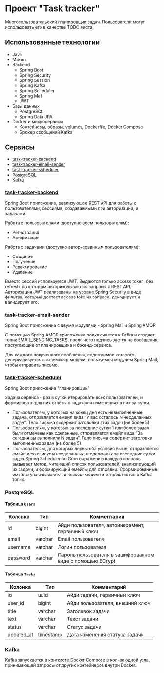 # Проект "Task tracker"

Многопользовательский планировщик задач. Пользователи могут использовать его в качестве TODO листа.

## Использованные технологии

- Java
- Maven
- Backend
    - Spring Boot
    - Spring Security
    - Spring Session
    - Spring Kafka
    - Spring Scheduler
    - Spring Mail
    - JWT
- Базы данных
    - PostgreSQL
    - Spring Data JPA
- Docker и микросервисы
    - Контейнеры, образы, volumes, Dockerfile, Docker Compose
    - Брокер сообщений Kafka

## Сервисы

- [task-tracker-backend](#task-tracker-backend)
- [task-tracker-email-sender](#task-tracker-email-sender)
- [task-tracker-scheduler](#task-tracker-scheduler)
- [PostgreSQL](#postgresql-база-данных)
- [Kafka](#kafka)

### [task-tracker-backend](https://github.com/KittyNicky/task-tracker-backend)

Spring Boot приложение, реализующее REST API для работы с пользователями, сессиями, создаваемыми при авторизации, и
задачами.

Работа с пользователями (доступно всем пользователям):

- Регистрация
- Авторизация

Работа с задачами (доступно авторизованным пользователям):

- Создание
- Получение
- Редактирование
- Удаление

Вместо сессий используется JWT. Выдаются только access token, без refresh, по которым авторизовываются запросы к REST
API.
Авторизация JWT реализованы на уровне Spring Security в виде фильтра, который достает access toke из запроса, декодирует
и валидирует его.

### [task-tracker-email-sender](https://github.com/KittyNicky/task-tracker-email-sender)

Spring Boot приложение с двумя модулями - Spring Mail и Spring AMQP.

С помощью Spring AMQP приложение подключается к Kafka и создает топик EMAIL_SENDING_TASKS, после чего подписывается на
сообщения, поступающие от планировщика и бэкенд-сервиса.

Для каждого полученного сообщения, содержимое которого десериализуется в экземпляр модели, пользуемся модулем Spring
Mail, чтобы отправить письмо.

### [task-tracker-scheduler](https://github.com/KittyNicky/task-tracker-scheduler)

Spring Boot приложение "планировщик"

Задача сервиса - раз в сутки итерировать всех пользователей, и формировать для них отчёты о задачах и изменениях в них
за сутки.

- Пользователям, у которых на конец дня есть невыполненные задача, отправляется емейл вида “У вас осталось N несделанных
задач”. Тело письма содержит заголовки этих задач (не более 5)
- Пользователям, у которых за последние сутки 1 или более задач были отмечены как сделанные, отправляется емейл вида “За
сегодня вы выполнили N задач”. Тело письма содержит заголовки выполненных задач (не более 5)
- Пользователям, для которых верны оба условия выше, отправляется емейл и со списком несделанных, и сделанных за последние
сутки задач
Spring Scheduler по Cron выражению каждую полночь вызывает метод, читающий список пользователей, анализирующий их
задачи, и формирующий емейлы для отправки. Сформированные емейлы упаковываются в классы-модели и отправляются в Kafka
топик.

### PostgreSQL

#### Таблица `Users`

| Колонка  | Тип     | Комментарий                                               |
|----------|---------|-----------------------------------------------------------|
| id       | bigint  | Айди пользователя, автоинкремент, первичный ключ          |
| email    | varchar | Email пользователя                                        |
| username | varchar | Логин пользователя                                        |
| password | varchar | Пароль пользователя в зашифрованном виде с помощью BCrypt |

#### Таблица `Tasks`

| Колонка    | Тип       | Комментарий                     |
|------------|-----------|---------------------------------|
| id         | uuid      | Айди задачи, первичный ключ     |
| user_id    | bigint    | Айди пользователя, внешний ключ |
| title      | varchar   | Заголовок задачи                |
| text       | varchar   | Текст задачи                    |
| status     | varchar   | Статус задачи                   |
| updated_at | timestamp | Дата изменения статуса задачи   |

### Kafka

Kafka запускается в контексте Docker Compose в кол-ве одной узла, принимающей запросы от других контейнеров внутри
Docker.